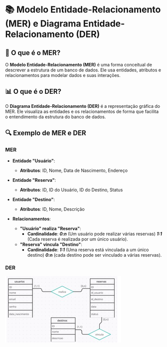 

# 📚 Modelo Entidade-Relacionamento (MER) e Diagrama Entidade-Relacionamento (DER)

## 📝 O que é o MER?
O **Modelo Entidade-Relacionamento (MER)** é uma forma conceitual de descrever a estrutura de um banco de dados. Ele usa entidades, atributos e relacionamentos para modelar dados e suas interações.

## 📊 O que é o DER?
O **Diagrama Entidade-Relacionamento (DER)** é a representação gráfica do MER. Ele visualiza as entidades e os relacionamentos de forma que facilita o entendimento da estrutura do banco de dados.

## 🔍 Exemplo de MER e DER

### MER

- **Entidade "Usuário"**:
  - **Atributos**: ID, Nome, Data de Nascimento, Endereço

- **Entidade "Reserva"**:
  - **Atributos**: ID, ID do Usuário, ID do Destino, Status

- **Entidade "Destino"**:
  - **Atributos**: ID, Nome, Descrição

- **Relacionamentos**:
  - **"Usuário" realiza "Reserva"**:
    - **Cardinalidade**: 
    ***0:n*** (Um usuário pode realizar várias reservas)
     ***1:1*** (Cada reserva é realizada por um único usuário).
  - **"Reserva" vincula "Destino"**:
    - **Cardinalidade**: 
     ***1:1*** (Uma reserva está vinculada a um único destino)
     ***0:n*** (cada destino pode ser vinculado a várias reservas).

### DER
![Diagrama Exemplo](https://github.com/aronricardo93/Banco-de-dados-relacional/blob/master/assets/DER.png)
